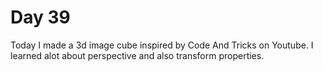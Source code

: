 # Day 39

Today I made a 3d image cube inspired by Code And Tricks on Youtube. I learned alot about perspective and also transform properties.
